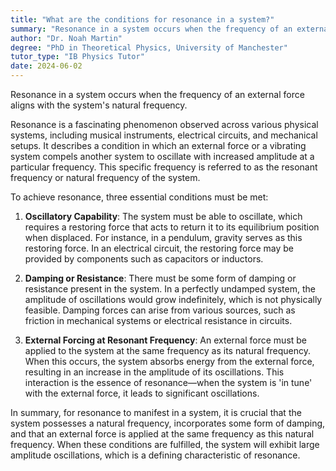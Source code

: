 ```yaml
---
title: "What are the conditions for resonance in a system?"
summary: "Resonance in a system occurs when the frequency of an external force matches the natural frequency of the system."
author: "Dr. Noah Martin"
degree: "PhD in Theoretical Physics, University of Manchester"
tutor_type: "IB Physics Tutor"
date: 2024-06-02
---
```


Resonance in a system occurs when the frequency of an external force aligns with the system's natural frequency.

Resonance is a fascinating phenomenon observed across various physical systems, including musical instruments, electrical circuits, and mechanical setups. It describes a condition in which an external force or a vibrating system compels another system to oscillate with increased amplitude at a particular frequency. This specific frequency is referred to as the resonant frequency or natural frequency of the system.

To achieve resonance, three essential conditions must be met:

1. **Oscillatory Capability**: The system must be able to oscillate, which requires a restoring force that acts to return it to its equilibrium position when displaced. For instance, in a pendulum, gravity serves as this restoring force. In an electrical circuit, the restoring force may be provided by components such as capacitors or inductors.

2. **Damping or Resistance**: There must be some form of damping or resistance present in the system. In a perfectly undamped system, the amplitude of oscillations would grow indefinitely, which is not physically feasible. Damping forces can arise from various sources, such as friction in mechanical systems or electrical resistance in circuits.

3. **External Forcing at Resonant Frequency**: An external force must be applied to the system at the same frequency as its natural frequency. When this occurs, the system absorbs energy from the external force, resulting in an increase in the amplitude of its oscillations. This interaction is the essence of resonance—when the system is 'in tune' with the external force, it leads to significant oscillations.

In summary, for resonance to manifest in a system, it is crucial that the system possesses a natural frequency, incorporates some form of damping, and that an external force is applied at the same frequency as this natural frequency. When these conditions are fulfilled, the system will exhibit large amplitude oscillations, which is a defining characteristic of resonance.
    